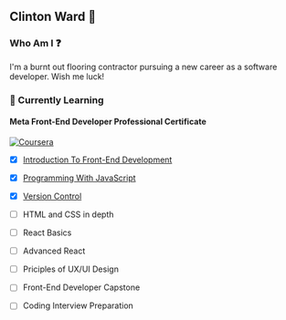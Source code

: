 ## Clinton Ward 👋

### Who Am I ❓
I'm a burnt out flooring contractor pursuing a new career as a software developer. Wish me luck! 

### 🌱 Currently Learning
#### Meta Front-End Developer Professional Certificate
[![Coursera](https://img.shields.io/badge/Coursera-%230056D2.svg?style=for-the-badge&logo=Coursera&logoColor=white)](https://www.coursera.org/learner/clintonward)
- [x] [Introduction To Front-End Development](https://coursera.org/share/ba5bae1e2225e4a7377ff42453bbd78d)
- [x] [Programming With JavaScript](https://coursera.org/share/ce9fa38b4b218b765d33342502596653)
- [x] [Version Control](https://coursera.org/share/cdf3356b2da4509c62cd33fae1a4295f)
- [ ] HTML and CSS in depth
- [ ] React Basics
- [ ] Advanced React
- [ ] Priciples of UX/UI Design
- [ ] Front-End Developer Capstone
- [ ] Coding Interview Preparation



<!--
**clintonward/clintonward** is a ✨ _special_ ✨ repository because its `README.md` (this file) appears on your GitHub profile.

Here are some ideas to get you started:

- 🔭 I’m currently working on ...
- 🌱 I’m currently learning ...
- 👯 I’m looking to collaborate on ...
- 🤔 I’m looking for help with ...
- 💬 Ask me about ...
- 📫 How to reach me: ...
- 😄 Pronouns: ...
- ⚡ Fun fact: ...
-->
